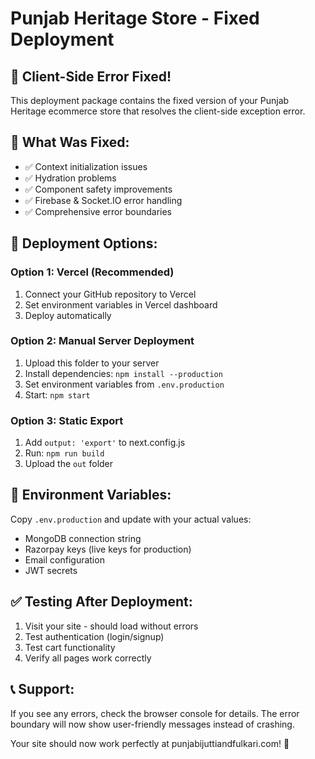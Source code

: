 # Punjab Heritage Store - Fixed Deployment

## 🎉 Client-Side Error Fixed!

This deployment package contains the fixed version of your Punjab Heritage ecommerce store that resolves the client-side exception error.

## 🔧 What Was Fixed:
- ✅ Context initialization issues
- ✅ Hydration problems  
- ✅ Component safety improvements
- ✅ Firebase & Socket.IO error handling
- ✅ Comprehensive error boundaries

## 🚀 Deployment Options:

### Option 1: Vercel (Recommended)
1. Connect your GitHub repository to Vercel
2. Set environment variables in Vercel dashboard
3. Deploy automatically

### Option 2: Manual Server Deployment
1. Upload this folder to your server
2. Install dependencies: `npm install --production`
3. Set environment variables from `.env.production`
4. Start: `npm start`

### Option 3: Static Export
1. Add `output: 'export'` to next.config.js
2. Run: `npm run build`
3. Upload the `out` folder

## 🔑 Environment Variables:
Copy `.env.production` and update with your actual values:
- MongoDB connection string
- Razorpay keys (live keys for production)
- Email configuration
- JWT secrets

## ✅ Testing After Deployment:
1. Visit your site - should load without errors
2. Test authentication (login/signup)
3. Test cart functionality
4. Verify all pages work correctly

## 📞 Support:
If you see any errors, check the browser console for details.
The error boundary will now show user-friendly messages instead of crashing.

Your site should now work perfectly at punjabijuttiandfulkari.com! 🎉
